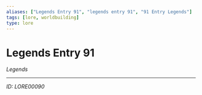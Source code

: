 ```yaml
---
aliases: ["Legends Entry 91", "legends entry 91", "91 Entry Legends"]
tags: [lore, worldbuilding]
type: lore
---
```


# Legends Entry 91

*Legends*

---
*ID: LORE00090*